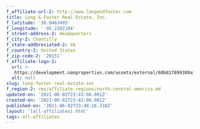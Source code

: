 ```yaml
---
f_affiliate-url-2: http://www.longandfoster.com
title: Long & Foster Real Estate, Inc.
f_latitude: '38.9463495'
f_longitude: '-95.2282104'
f_street-address-2: Headquarters­
f_city-2: Chantilly­
f_state-addbreviated-2: VA­
f_country-2: United States
f_zip-code-2: '20151'
f_affiliate-logo-2:
  url: >-
   https://development.nanproperties.com/assets/external/60b817899309a191cbf045b0_6081e5781c9d3b63817fa2e8_60785a755dcdb36f5e93c434_content_1_lf_re_cire_box_rev_blue.jpeg
  alt: null
slug: long-foster-real-estate-inc
f_region-2: cms/affiliate-regions/north-central-america.md
updated-on: '2021-06-02T23:43:06.081Z'
created-on: '2021-06-02T23:43:06.081Z'
published-on: '2021-06-02T23:48:16.338Z'
layout: '[all-affiliates].html'
tags: all-affiliates
---
```




